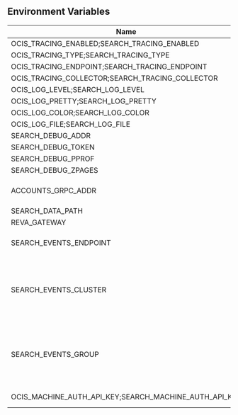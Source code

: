 ## Environment Variables

| Name | Type | Default Value | Description |
|------|------|---------------|-------------|
| OCIS_TRACING_ENABLED;SEARCH_TRACING_ENABLED | bool | false | |
| OCIS_TRACING_TYPE;SEARCH_TRACING_TYPE | string |  | |
| OCIS_TRACING_ENDPOINT;SEARCH_TRACING_ENDPOINT | string |  | |
| OCIS_TRACING_COLLECTOR;SEARCH_TRACING_COLLECTOR | string |  | |
| OCIS_LOG_LEVEL;SEARCH_LOG_LEVEL | string |  | |
| OCIS_LOG_PRETTY;SEARCH_LOG_PRETTY | bool | false | |
| OCIS_LOG_COLOR;SEARCH_LOG_COLOR | bool | false | |
| OCIS_LOG_FILE;SEARCH_LOG_FILE | string |  | |
| SEARCH_DEBUG_ADDR | string | 127.0.0.1:9224 | |
| SEARCH_DEBUG_TOKEN | string |  | |
| SEARCH_DEBUG_PPROF | bool | false | |
| SEARCH_DEBUG_ZPAGES | bool | false | |
| ACCOUNTS_GRPC_ADDR | string | 127.0.0.1:9220 | The address of the grpc service.|
| SEARCH_DATA_PATH | string | ~/.ocis/search | |
| REVA_GATEWAY | string | 127.0.0.1:9142 | |
| SEARCH_EVENTS_ENDPOINT | string | 127.0.0.1:9233 | the address of the streaming service|
| SEARCH_EVENTS_CLUSTER | string | ocis-cluster | the clusterID of the streaming service. Mandatory when using nats|
| SEARCH_EVENTS_GROUP | string | search | the customergroup of the service. One group will only get one copy of an event|
| OCIS_MACHINE_AUTH_API_KEY;SEARCH_MACHINE_AUTH_API_KEY | string | change-me-please | |